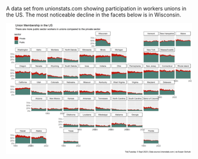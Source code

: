 A data set from unionstats.com showing participation in workers unions in the US. The most noticeable decline in the facets below is in Wisconsin. 

![](union_rep_by_state.png)
